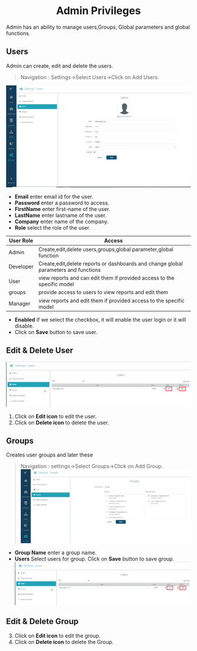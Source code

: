  <center><h1>Admin Privileges</h1></center>
 
Admin has an ability to manage users,Groups, Global parameters and global functions.

## Users

Admin can create, edit and delete the users.

> Navigation : Settings→Select Users→Click on Add Users.

![enter image description here](https://raw.githubusercontent.com/sv18042016/fp1/34ae99ea80597fc08c96c787a88d8951979862b1/images/users.png)

- **Email** enter email id for the user.
- **Password** enter a password to access.
- **FirstName** enter first-name of the user.
- **LastName** enter lastname of the user. 
- **Company** enter name of the company.
- **Role** select the role of the user.

| User Role |  Access|
|--|--|
| Admin | Create,edit,delete users,groups,global parameter,global function |
|Developer|Create,edit,delete reports or dashboards and change global parameters and functions|
|User|view reports and can edit them if provided access to the specific model|
|groups|provide access to users to view reports and  edit them|
|Manager|view reports and edit them if provided access to the specific model|

- **Enabled** if we select the checkbox, it will enable the user login or it will disable.
- Click on **Save** button to save user.

## Edit & Delete User
![enter image description here](https://raw.githubusercontent.com/sv18042016/fp1/fed976f79b3ba765a8bc3b9ca665de4de0fd2681/images/user_edit.png)

1. Click on **Edit icon** to edit the user.
2. Click on **Delete icon** to delete the user.

## Groups

Creates user groups and later these 

>Navigation : settings→Select Groups→Click on Add Group.
![enter image description here](https://raw.githubusercontent.com/sv18042016/fp1/b6af863fbeb6584b8a139d0f303840ab6893da5e/images/groups.png)

- **Group Name** enter a group name.
- **Users** Select  users for group.
Click on **Save** button to save group.
![enter image description here](https://raw.githubusercontent.com/sv18042016/fp1/fed976f79b3ba765a8bc3b9ca665de4de0fd2681/images/user_edit.png)

## Edit & Delete Group

3. Click on **Edit icon** to edit the group.
4. Click on **Delete icon** to delete the Group.

<!--stackedit_data:
eyJoaXN0b3J5IjpbMTc2MzU3MDQ3Nyw0NjU3NjY4MTYsLTk3ND
Y2MDE4N119
-->